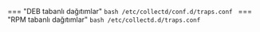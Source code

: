=== "DEB tabanlı dağıtımlar"
    ```bash
    /etc/collectd/conf.d/traps.conf
    ```
=== "RPM tabanlı dağıtımlar"
    ```bash
    /etc/collectd.d/traps.conf
    ```